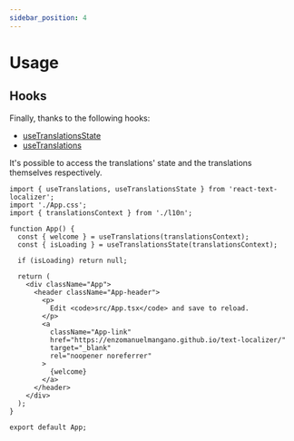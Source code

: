 ```yaml
---
sidebar_position: 4
---
```


# Usage

## Hooks

Finally, thanks to the following hooks:

- [useTranslationsState](/docs/api-reference/react/hooks/use-translations-state)
- [useTranslations](/docs/api-reference/react/hooks/use-translations)

It's possible to access the translations' state and the translations themselves respectively.

```tsx title="src/App.tsx"
import { useTranslations, useTranslationsState } from 'react-text-localizer';
import './App.css';
import { translationsContext } from './l10n';

function App() {
  const { welcome } = useTranslations(translationsContext);
  const { isLoading } = useTranslationsState(translationsContext);

  if (isLoading) return null;

  return (
    <div className="App">
      <header className="App-header">
        <p>
          Edit <code>src/App.tsx</code> and save to reload.
        </p>
        <a
          className="App-link"
          href="https://enzomanuelmangano.github.io/text-localizer/"
          target="_blank"
          rel="noopener noreferrer"
        >
          {welcome}
        </a>
      </header>
    </div>
  );
}

export default App;
```
